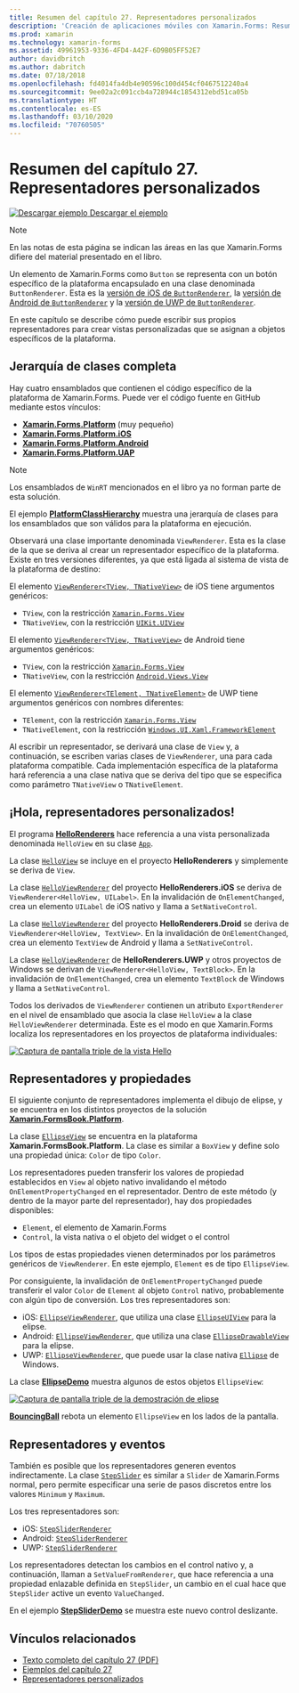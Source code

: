 ```yaml
---
title: Resumen del capítulo 27. Representadores personalizados
description: 'Creación de aplicaciones móviles con Xamarin.Forms: Resumen del capítulo 27. Representadores personalizados'
ms.prod: xamarin
ms.technology: xamarin-forms
ms.assetid: 49961953-9336-4FD4-A42F-6D9B05FF52E7
author: davidbritch
ms.author: dabritch
ms.date: 07/18/2018
ms.openlocfilehash: fd4014fa4db4e90596c100d454cf0467512240a4
ms.sourcegitcommit: 9ee02a2c091ccb4a728944c1854312ebd51ca05b
ms.translationtype: HT
ms.contentlocale: es-ES
ms.lasthandoff: 03/10/2020
ms.locfileid: "70760505"
---
```

# <a name="summary-of-chapter-27-custom-renderers"></a>Resumen del capítulo 27. Representadores personalizados

[![Descargar ejemplo](~/media/shared/download.png) Descargar el ejemplo](https://github.com/xamarin/xamarin-forms-book-samples/tree/master/Chapter27)

> [!NOTE] 
> En las notas de esta página se indican las áreas en las que Xamarin.Forms difiere del material presentado en el libro.

Un elemento de Xamarin.Forms como `Button` se representa con un botón específico de la plataforma encapsulado en una clase denominada `ButtonRenderer`.  Esta es la [versión de iOS de `ButtonRenderer`](https://github.com/xamarin/Xamarin.Forms/blob/master/Xamarin.Forms.Platform.iOS/Renderers/ButtonRenderer.cs), la [versión de Android de `ButtonRenderer`](https://github.com/xamarin/Xamarin.Forms/blob/master/Xamarin.Forms.Platform.Android/Renderers/ButtonRenderer.cs) y la [versión de UWP de `ButtonRenderer`](https://github.com/xamarin/Xamarin.Forms/blob/master/Xamarin.Forms.Platform.UAP/ButtonRenderer.cs).

En este capítulo se describe cómo puede escribir sus propios representadores para crear vistas personalizadas que se asignan a objetos específicos de la plataforma.

## <a name="the-complete-class-hierarchy"></a>Jerarquía de clases completa

Hay cuatro ensamblados que contienen el código específico de la plataforma de Xamarin.Forms.
Puede ver el código fuente en GitHub mediante estos vínculos:

- [**Xamarin.Forms.Platform**](https://github.com/xamarin/Xamarin.Forms/tree/master/Xamarin.Forms.Platform) (muy pequeño)
- [**Xamarin.Forms.Platform.iOS**](https://github.com/xamarin/Xamarin.Forms/tree/master/Xamarin.Forms.Platform.iOS)
- [**Xamarin.Forms.Platform.Android**](https://github.com/xamarin/Xamarin.Forms/tree/master/Xamarin.Forms.Platform.Android)
- [**Xamarin.Forms.Platform.UAP**](https://github.com/xamarin/Xamarin.Forms/tree/master/Xamarin.Forms.Platform.UAP)

> [!NOTE]
> Los ensamblados de `WinRT` mencionados en el libro ya no forman parte de esta solución. 

El ejemplo [**PlatformClassHierarchy**](https://github.com/xamarin/xamarin-forms-book-samples/tree/master/Chapter27/PlatformClassHierarchy) muestra una jerarquía de clases para los ensamblados que son válidos para la plataforma en ejecución.

Observará una clase importante denominada `ViewRenderer`. Esta es la clase de la que se deriva al crear un representador específico de la plataforma. Existe en tres versiones diferentes, ya que está ligada al sistema de vista de la plataforma de destino:

El elemento [`ViewRenderer<TView, TNativeView>`](https://github.com/xamarin/Xamarin.Forms/blob/master/Xamarin.Forms.Platform.iOS/ViewRenderer.cs#L25) de iOS tiene argumentos genéricos:

- `TView`, con la restricción [`Xamarin.Forms.View`](xref:Xamarin.Forms.View)
- `TNativeView`, con la restricción [`UIKit.UIView`](xref:UIKit.UIView)

El elemento [`ViewRenderer<TView, TNativeView>`](https://github.com/xamarin/Xamarin.Forms/blob/master/Xamarin.Forms.Platform.Android/ViewRenderer.cs#L17) de Android tiene argumentos genéricos:

- `TView`, con la restricción [`Xamarin.Forms.View`](xref:Xamarin.Forms.View)
- `TNativeView`, con la restricción [`Android.Views.View`](xref:Android.Views.View)

El elemento [`ViewRenderer<TElement, TNativeElement>`](https://github.com/xamarin/Xamarin.Forms/blob/master/Xamarin.Forms.Platform.UAP/ViewRenderer.cs#L6) de UWP tiene argumentos genéricos con nombres diferentes:

- `TElement`, con la restricción [`Xamarin.Forms.View`](xref:Xamarin.Forms.View)
- `TNativeElement`, con la restricción [`Windows.UI.Xaml.FrameworkElement`](/uwp/api/Windows.UI.Xaml.FrameworkElement)

Al escribir un representador, se derivará una clase de `View` y, a continuación, se escriben varias clases de `ViewRenderer`, una para cada plataforma compatible. Cada implementación específica de la plataforma hará referencia a una clase nativa que se deriva del tipo que se especifica como parámetro `TNativeView` o `TNativeElement`.

## <a name="hello-custom-renderers"></a>¡Hola, representadores personalizados!

El programa [**HelloRenderers**](https://github.com/xamarin/xamarin-forms-book-samples/tree/master/Chapter27/HelloRenderers) hace referencia a una vista personalizada denominada `HelloView` en su clase [`App`](https://github.com/xamarin/xamarin-forms-book-samples/blob/master/Chapter27/HelloRenderers/HelloRenderers/HelloRenderers/App.cs).

La clase [`HelloView`](https://github.com/xamarin/xamarin-forms-book-samples/blob/master/Chapter27/HelloRenderers/HelloRenderers/HelloRenderers/HelloView.cs) se incluye en el proyecto **HelloRenderers** y simplemente se deriva de `View`.

La clase [`HelloViewRenderer`](https://github.com/xamarin/xamarin-forms-book-samples/blob/master/Chapter27/HelloRenderers/HelloRenderers/HelloRenderers.iOS/HelloViewRenderer.cs) del proyecto **HelloRenderers.iOS** se deriva de `ViewRenderer<HelloView, UILabel>`. En la invalidación de `OnElementChanged`, crea un elemento `UILabel` de iOS nativo y llama a `SetNativeControl`.

La clase [`HelloViewRenderer`](https://github.com/xamarin/xamarin-forms-book-samples/blob/master/Chapter27/HelloRenderers/HelloRenderers/HelloRenderers.Droid/HelloViewRenderer.cs) del proyecto **HelloRenderers.Droid** se deriva de `ViewRenderer<HelloView, TextView>`. En la invalidación de `OnElementChanged`, crea un elemento `TextView` de Android y llama a `SetNativeControl`.

La clase [`HelloViewRenderer`](https://github.com/xamarin/xamarin-forms-book-samples/blob/master/Chapter27/HelloRenderers/HelloRenderers/HelloRenderers.UWP/HelloViewRenderer.cs) de **HelloRenderers.UWP** y otros proyectos de Windows se derivan de `ViewRenderer<HelloView, TextBlock>`. En la invalidación de `OnElementChanged`, crea un elemento `TextBlock` de Windows y llama a `SetNativeControl`.

Todos los derivados de `ViewRenderer` contienen un atributo `ExportRenderer` en el nivel de ensamblado que asocia la clase `HelloView` a la clase `HelloViewRenderer` determinada. Este es el modo en que Xamarin.Forms localiza los representadores en los proyectos de plataforma individuales:

[![Captura de pantalla triple de la vista Hello](images/ch27fg02-small.png "Representadores personalizados")](images/ch27fg02-large.png#lightbox "Representadores personalizados")

## <a name="renderers-and-properties"></a>Representadores y propiedades

El siguiente conjunto de representadores implementa el dibujo de elipse, y se encuentra en los distintos proyectos de la solución [**Xamarin.FormsBook.Platform**](https://github.com/xamarin/xamarin-forms-book-samples/tree/master/Libraries/Xamarin.FormsBook.Platform).

La clase [`EllipseView`](https://github.com/xamarin/xamarin-forms-book-samples/blob/master/Libraries/Xamarin.FormsBook.Platform/Xamarin.FormsBook.Platform/EllipseView.cs) se encuentra en la plataforma **Xamarin.FormsBook.Platform**. La clase es similar a `BoxView` y define solo una propiedad única: `Color` de tipo `Color`.

Los representadores pueden transferir los valores de propiedad establecidos en `View` al objeto nativo invalidando el método `OnElementPropertyChanged` en el representador. Dentro de este método (y dentro de la mayor parte del representador), hay dos propiedades disponibles:

- `Element`, el elemento de Xamarin.Forms
- `Control`, la vista nativa o el objeto del widget o el control

Los tipos de estas propiedades vienen determinados por los parámetros genéricos de `ViewRenderer`. En este ejemplo, `Element` es de tipo `EllipseView`.

Por consiguiente, la invalidación de `OnElementPropertyChanged` puede transferir el valor `Color` de `Element` al objeto `Control` nativo, probablemente con algún tipo de conversión. Los tres representadores son:

- iOS: [`EllipseViewRenderer`](https://github.com/xamarin/xamarin-forms-book-samples/blob/master/Libraries/Xamarin.FormsBook.Platform/Xamarin.FormsBook.Platform.iOS/EllipseViewRenderer.cs), que utiliza una clase [`EllipseUIView`](https://github.com/xamarin/xamarin-forms-book-samples/blob/master/Libraries/Xamarin.FormsBook.Platform/Xamarin.FormsBook.Platform.iOS/EllipseUIView.cs) para la elipse.
- Android: [`EllipseViewRenderer`](https://github.com/xamarin/xamarin-forms-book-samples/blob/master/Libraries/Xamarin.FormsBook.Platform/Xamarin.FormsBook.Platform.Android/EllipseViewRenderer.cs), que utiliza una clase [`EllipseDrawableView`](https://github.com/xamarin/xamarin-forms-book-samples/blob/master/Libraries/Xamarin.FormsBook.Platform/Xamarin.FormsBook.Platform.Android/EllipseDrawableView.cs) para la elipse.
- UWP: [`EllipseViewRenderer`](https://github.com/xamarin/xamarin-forms-book-samples/blob/master/Libraries/Xamarin.FormsBook.Platform/Xamarin.FormsBook.Platform.WinRT/EllipseViewRenderer.cs), que puede usar la clase nativa [`Ellipse`](/uwp/api/Windows.UI.Xaml.Shapes.Ellipse) de Windows.

La clase [**EllipseDemo**](https://github.com/xamarin/xamarin-forms-book-samples/tree/master/Chapter27/EllipseDemo) muestra algunos de estos objetos `EllipseView`:

[![Captura de pantalla triple de la demostración de elipse](images/ch27fg03-small.png "Representadores personalizados de EllipseView")](images/ch27fg03-large.png#lightbox "Representadores personalizados de EllipseView")

[**BouncingBall**](https://github.com/xamarin/xamarin-forms-book-samples/tree/master/Chapter27/BouncingBall) rebota un elemento `EllipseView` en los lados de la pantalla.

## <a name="renderers-and-events"></a>Representadores y eventos

También es posible que los representadores generen eventos indirectamente. La clase [`StepSlider`](https://github.com/xamarin/xamarin-forms-book-samples/blob/master/Libraries/Xamarin.FormsBook.Platform/Xamarin.FormsBook.Platform/StepSlider.cs) es similar a `Slider` de Xamarin.Forms normal, pero permite especificar una serie de pasos discretos entre los valores `Minimum` y `Maximum`.

Los tres representadores son:

- iOS: [`StepSliderRenderer`](https://github.com/xamarin/xamarin-forms-book-samples/blob/master/Libraries/Xamarin.FormsBook.Platform/Xamarin.FormsBook.Platform.iOS/StepSliderRenderer.cs)
- Android: [`StepSliderRenderer`](https://github.com/xamarin/xamarin-forms-book-samples/blob/master/Libraries/Xamarin.FormsBook.Platform/Xamarin.FormsBook.Platform.Android/StepSliderRenderer.cs)
- UWP: [`StepSliderRenderer`](https://github.com/xamarin/xamarin-forms-book-samples/blob/master/Libraries/Xamarin.FormsBook.Platform/Xamarin.FormsBook.Platform.WinRT/StepSliderRenderer.cs)

Los representadores detectan los cambios en el control nativo y, a continuación, llaman a `SetValueFromRenderer`, que hace referencia a una propiedad enlazable definida en `StepSlider`, un cambio en el cual hace que `StepSlider` active un evento `ValueChanged`.

En el ejemplo [**StepSliderDemo**](https://github.com/xamarin/xamarin-forms-book-samples/tree/master/Chapter27/StepSliderDemo) se muestra este nuevo control deslizante.

## <a name="related-links"></a>Vínculos relacionados

- [Texto completo del capítulo 27 (PDF)](https://download.xamarin.com/developer/xamarin-forms-book/XamarinFormsBook-Ch27-Apr2016.pdf)
- [Ejemplos del capítulo 27](https://github.com/xamarin/xamarin-forms-book-samples/tree/master/Chapter27)
- [Representadores personalizados](~/xamarin-forms/app-fundamentals/custom-renderer/index.md)
